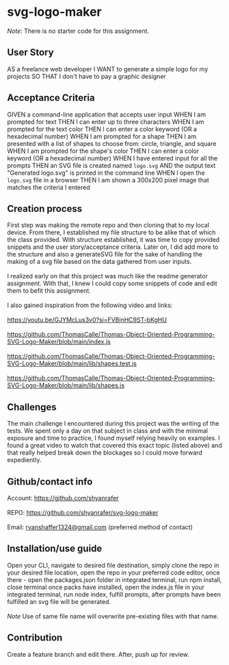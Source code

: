 # svg-logo-maker

*Note*: There is no starter code for this assignment.

## User Story

AS a freelance web developer
I WANT to generate a simple logo for my projects
SO THAT I don't have to pay a graphic designer

## Acceptance Criteria

GIVEN a command-line application that accepts user input
WHEN I am prompted for text
THEN I can enter up to three characters
WHEN I am prompted for the text color
THEN I can enter a color keyword (OR a hexadecimal number)
WHEN I am prompted for a shape
THEN I am presented with a list of shapes to choose from: circle, triangle, and square
WHEN I am prompted for the shape's color
THEN I can enter a color keyword (OR a hexadecimal number)
WHEN I have entered input for all the prompts
THEN an SVG file is created named `logo.svg`
AND the output text "Generated logo.svg" is printed in the command line
WHEN I open the `logo.svg` file in a browser
THEN I am shown a 300x200 pixel image that matches the criteria I entered

## Creation process
First step was making the remote repo and then cloning that to my local device. From there, I established my file structure to be alike that of which the class provided. With structure established, it was time to copy provided snippets and the user story/acceptance criteria. Later on, I did add more to the structure and also a generateSVG file for the sake of handling the making of a svg file based on the data gathered from user inputs.
<br/>
<br/>
I realized early on that this project was much like the readme generator assignment. With that, I knew I could copy some snippets of code and edit them to befit this assignment. 
<br/> <br/>
I also gained inspiration from the following video and links: 
<br/> <br/>
https://youtu.be/GJYMcLus3v0?si=FVBjnHC9ST-bKgHU
<br/> <br/>
https://github.com/ThomasCalle/Thomas-Object-Oriented-Programming-SVG-Logo-Maker/blob/main/index.js
<br/> <br/>
https://github.com/ThomasCalle/Thomas-Object-Oriented-Programming-SVG-Logo-Maker/blob/main/lib/shapes.test.js
<br/> <br/>
https://github.com/ThomasCalle/Thomas-Object-Oriented-Programming-SVG-Logo-Maker/blob/main/lib/shapes.js

## Challenges 
The main challenge I encountered during this project was the writing of the tests. We spent only a day on that subject in class and with the minimal exposure and time to practice, I found myself relying heavily on examples. I found a great video to watch that covered this exact topic (listed above) and that really helped break down the blockages so I could move forward expediently. 

## Github/contact info
Account: https://github.com/shyanrafer
<br/> <br/>
REPO: https://github.com/shyanrafer/svg-logo-maker
<br/> <br/>
Email: ryanshaffer1324@gmail.com (preferred method of contact)

## Installation/use guide
Open your CLI, navigate to desired file destination, simply clone the repo in your desired file location, open the repo in your preferred code editor, once there - open the packages.json folder in integrated terminal, run npm install, close terminal once packs have installed, open the index.js file in your integrated terminal, run node index, fulfill prompts, after prompts have been fulfilled an svg file will be generated. 
<br/> <br/>
*Note* Use of same file name will overwrite pre-existing files with that name. 

## Contribution
Create a feature branch and edit there. After, push up for review. 